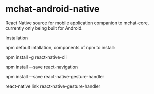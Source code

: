 # mchat-android-native
React Native source for mobile application companion to mchat-core, currently only being built for Android.


Installation 

npm default intallation, components of npm to install: 

npm install -g react-native-cli

npm install --save react-navigation

npm install --save react-native-gesture-handler

react-native link react-native-gesture-handler 